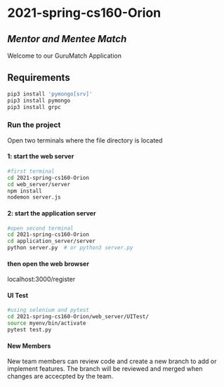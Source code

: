 # 2021-spring-cs160-Orion

## _Mentor and Mentee Match_
Welcome to our GuruMatch Application

## Requirements
```sh
pip3 install 'pymongo[srv]'
pip3 install pymongo
pip3 install grpc
```
### Run the project 
Open two terminals where the file directory is located
#### 1: start the web server
```sh
#first terminal
cd 2021-spring-cs160-Orion
cd web_server/server
npm install
nodemon server.js
```
#### 2: start the application server
```sh
#open second terminal
cd 2021-spring-cs160-Orion
cd application_server/server
python server.py  # or python3 server.py
```
#### then open the web browser
localhost:3000/register 

#### UI Test
```sh
#using selenium and pytest
cd 2021-spring-cs160-Orion/web_server/UITest/
source myenv/bin/activate
pytest test.py
```
#### New Members
New team members can review code and create a new branch to add or implement features. 
The branch will be reviewed and merged when changes are accecpted by the team.

